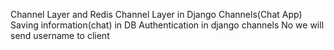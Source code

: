 Channel Layer and Redis Channel Layer in Django Channels(Chat App)
Saving information(chat) in DB
Authentication in django channels
No we will send username to client